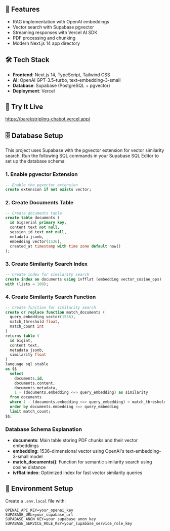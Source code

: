 ## 🚀 Features
- RAG implementation with OpenAI embeddings
- Vector search with Supabase pgvector
- Streaming responses with Vercel AI SDK
- PDF processing and chunking
- Modern Next.js 14 app directory

## 🛠️ Tech Stack
- **Frontend**: Next.js 14, TypeScript, Tailwind CSS
- **AI**: OpenAI GPT-3.5-turbo, text-embedding-3-small
- **Database**: Supabase (PostgreSQL + pgvector)
- **Deployment**: Vercel

## 📱 Try It Live
https://barekstripling-chabot.vercel.app/

## 🗄️ Database Setup

This project uses Supabase with the pgvector extension for vector similarity search. Run the following SQL commands in your Supabase SQL Editor to set up the database schema:

### 1. Enable pgvector Extension
```sql
-- Enable the pgvector extension
create extension if not exists vector;
```

### 2. Create Documents Table
```sql
-- Create documents table
create table documents (
  id bigserial primary key,
  content text not null,
  session_id text not null,
  metadata jsonb,
  embedding vector(1536),
  created_at timestamp with time zone default now()
);
```

### 3. Create Similarity Search Index
```sql
-- Create index for similarity search
create index on documents using ivfflat (embedding vector_cosine_ops)
with (lists = 100);
```

### 4. Create Similarity Search Function
```sql
-- Create function for similarity search
create or replace function match_documents (
  query_embedding vector(1536),
  match_threshold float,
  match_count int
)
returns table (
  id bigint,
  content text,
  metadata jsonb,
  similarity float
)
language sql stable
as $$
  select
    documents.id,
    documents.content,
    documents.metadata,
    1 - (documents.embedding <=> query_embedding) as similarity
  from documents
  where 1 - (documents.embedding <=> query_embedding) > match_threshold
  order by documents.embedding <=> query_embedding
  limit match_count;
$$;
```

### Database Schema Explanation
- **documents**: Main table storing PDF chunks and their vector embeddings
- **embedding**: 1536-dimensional vector using OpenAI's text-embedding-3-small model
- **match_documents()**: Function for semantic similarity search using cosine distance
- **ivfflat index**: Optimized index for fast vector similarity queries

## 🔧 Environment Setup

Create a `.env.local` file with:
```env
OPENAI_API_KEY=your_openai_key
SUPABASE_URL=your_supabase_url
SUPABASE_ANON_KEY=your_supabase_anon_key
SUPABASE_SERVICE_ROLE_KEY=your_supabase_service_role_key
```
